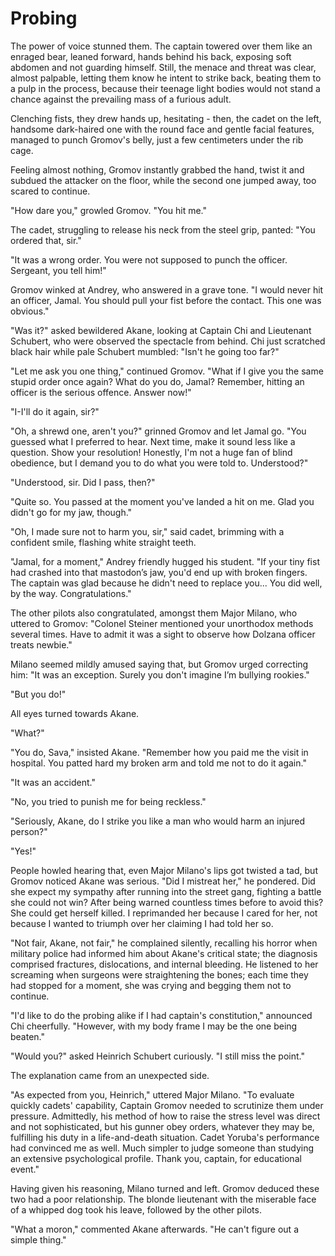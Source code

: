 ﻿# Probing

The power of voice stunned them. The captain towered over them like an enraged bear, leaned forward, hands behind his back, exposing soft abdomen and not guarding himself. Still, the menace and threat was clear, almost palpable, letting them know he intent to strike back, beating them to a pulp in the process, because their teenage light bodies would not stand a chance against the prevailing mass of a furious adult.

Clenching fists, they drew hands up, hesitating - then, the cadet on the left, handsome dark-haired one with the round face and gentle facial features, managed to punch Gromov's belly, just a few centimeters under the rib cage.

Feeling almost nothing, Gromov instantly grabbed the hand, twist it and subdued the attacker on the floor, while the second one jumped away, too scared to continue.

"How dare you," growled Gromov. "You hit me."

The cadet, struggling to release his neck from the steel grip, panted: "You ordered that, sir."

"It was a wrong order. You were not supposed to punch the officer. Sergeant, you tell him!"

Gromov winked at Andrey, who answered in a grave tone. "I would never hit an officer, Jamal. You should pull your fist before the contact. This one was obvious."

"Was it?" asked bewildered Akane, looking at Captain Chi and Lieutenant Schubert, who were observed the spectacle from behind. Chi just scratched black hair while pale Schubert mumbled: "Isn't he going too far?"

"Let me ask you one thing," continued Gromov. "What if I give you the same stupid order once again? What do you do, Jamal? Remember, hitting an officer is the serious offence. Answer now!"

"I-I'll do it again, sir?"

"Oh, a shrewd one, aren't you?" grinned Gromov and let Jamal go. "You guessed what I preferred to hear. Next time, make it sound less like a question. Show your resolution! Honestly, I'm not a huge fan of blind obedience, but I demand you to do what you were told to. Understood?"

"Understood, sir. Did I pass, then?"

"Quite so. You passed at the moment you've landed a hit on me. Glad you didn't go for my jaw, though."

"Oh, I made sure not to harm you, sir," said cadet, brimming with a confident smile, flashing white straight teeth.

"Jamal, for a moment," Andrey friendly hugged his student. "If your tiny fist had crashed into that mastodon’s jaw, you'd end up with broken fingers. The captain was glad because he didn't need to replace you... You did well, by the way. Congratulations."

The other pilots also congratulated, amongst them Major Milano, who uttered to Gromov: "Colonel Steiner mentioned your unorthodox methods several times. Have to admit it was a sight to observe how Dolzana officer treats newbie."

Milano seemed mildly amused saying that, but Gromov urged correcting him: "It was an exception. Surely you don't imagine I’m bullying rookies."

"But you do!"

All eyes turned towards Akane.

"What?"

"You do, Sava," insisted Akane. "Remember how you paid me the visit in hospital. You patted hard my broken arm and told me not to do it again."

"It was an accident."

"No, you tried to punish me for being reckless."

"Seriously, Akane, do I strike you like a man who would harm an injured person?"

"Yes!"

People howled hearing that, even Major Milano's lips got twisted a tad, but Gromov noticed Akane was serious. "Did I mistreat her," he pondered. Did she expect my sympathy after running into the street gang, fighting a battle she could not win? After being warned countless times before to avoid this? She could get herself killed. I reprimanded her because I cared for her, not because I wanted to triumph over her claiming I had told her so.

"Not fair, Akane, not fair," he complained silently, recalling his horror when military police had informed him about Akane's critical state; the diagnosis comprised fractures, dislocations, and internal bleeding. He listened to her screaming when surgeons were straightening the bones; each time they had stopped for a moment, she was crying and begging them not to continue.

"I'd like to do the probing alike if I had captain's constitution," announced Chi cheerfully. "However, with my body frame I may be the one being beaten."

"Would you?" asked Heinrich Schubert curiously. "I still miss the point."

The explanation came from an unexpected side.

"As expected from you, Heinrich," uttered Major Milano. "To evaluate quickly cadets' capability, Captain Gromov needed to scrutinize them under pressure. Admittedly, his method of how to raise the stress level was direct and not sophisticated, but his gunner obey orders, whatever they may be, fulfilling his duty in a life-and-death situation. Cadet Yoruba's performance had convinced me as well. Much simpler to judge someone than studying an extensive psychological profile. Thank you, captain, for educational event."

Having given his reasoning, Milano turned and left. Gromov deduced these two had a poor relationship. The blonde lieutenant with the miserable face of a whipped dog took his leave, followed by the other pilots.

"What a moron," commented Akane afterwards. "He can't figure out a simple thing."
